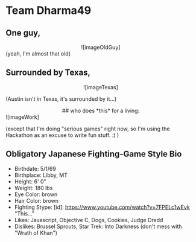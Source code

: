 [imageOldGuy]: http://www.freegamersjournal.com/uploads/oldguy.jpg
[imageTexas]: http://www.freegamersjournal.com/uploads/640texas.png
[imageWork]: http://www.freegamersjournal.com/uploads/640work.png
# Team Dharma49

## One guy,
<div align="center">
![imageOldGuy]
</div>
(yeah, I'm almost that old)

## Surrounded by Texas,
<div align="center">
![imageTexas]
</div>

(Austin isn't *in* Texas, it's surrounded by it...)
<div align="center">
## who does *this* for a living:
</div>
![imageWork]

(except that I'm doing "serious games" right now, so I'm using the Hackathon as an excuse to write fun stuff. :) )

## Obligatory Japanese Fighting-Game Style Bio
+ Birthdate: 5/1/69
+ Birthplace: Libby, MT
+ Height: 6' 0"
+ Weight: 180 lbs
+ Eye Color: brown
+ Hair Color: brown
+ Fighting Stype: [id]: https://www.youtube.com/watch?v=7FPELc1wEvk "This..."
+ Likes: Javascript, Objective C, Dogs, Cookies, Judge Dredd
+ Dislikes: Brussel Sprouts, Star Trek: Into Darkness (don't mess with "Wrath of Khan")


